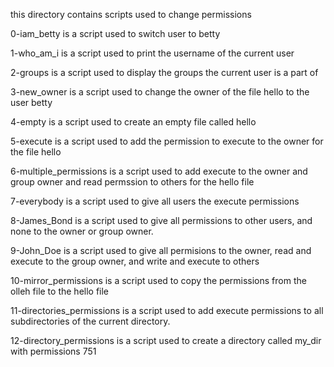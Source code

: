 this directory contains scripts used to change permissions

0-iam_betty is a script used to switch user to betty

1-who_am_i is a script used to print the username of the current user

2-groups is a script used to display the groups the current user is a part of

3-new_owner is a script used to change the owner of the file hello to the user betty

4-empty is a script used to create an empty file called hello

5-execute is a script used to add the permission to execute to the owner for the file hello

6-multiple_permissions is a script used to add execute to the owner and group owner and read permssion to others for the hello file

7-everybody is a script used to give all users the execute permissions

8-James_Bond is a script used to give all permissions to other users, and none to the owner or group owner.

9-John_Doe is a script used to give all permisions to the owner, read and execute to the group owner, and write and execute to others

10-mirror_permissions is a script used to copy the permissions from the olleh file to the hello file

11-directories_permissions is a script used to add execute permissions to all subdirectories of the current directory.

12-directory_permissions is a script used to create a directory called my_dir with permissions 751

